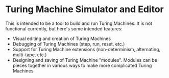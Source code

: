 # Turing Machine Simulator and Editor

This is intended to be a tool to build and run Turing Machines. It is not functional currently, but here's some intended features:
- Visual editing and creation of Turing Machines
- Debugging of Turing Machines (step, run, reset, etc.)
- Support for Turing Machine extensions (non-determinism, alternating, multi-tape, etc.)
- Designing and saving of Turing Machine "modules". Modules can be pieces together in various ways to make more complicated Turing Machines